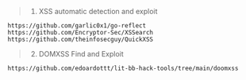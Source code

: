 > 1. XSS automatic detection and exploit
```
https://github.com/garlic0x1/go-reflect
https://github.com/Encryptor-Sec/XSSearch
https://github.com/theinfosecguy/QuickXSS
```

> 2. DOMXSS Find and Exploit
```
https://github.com/edoardottt/lit-bb-hack-tools/tree/main/doomxss
```
